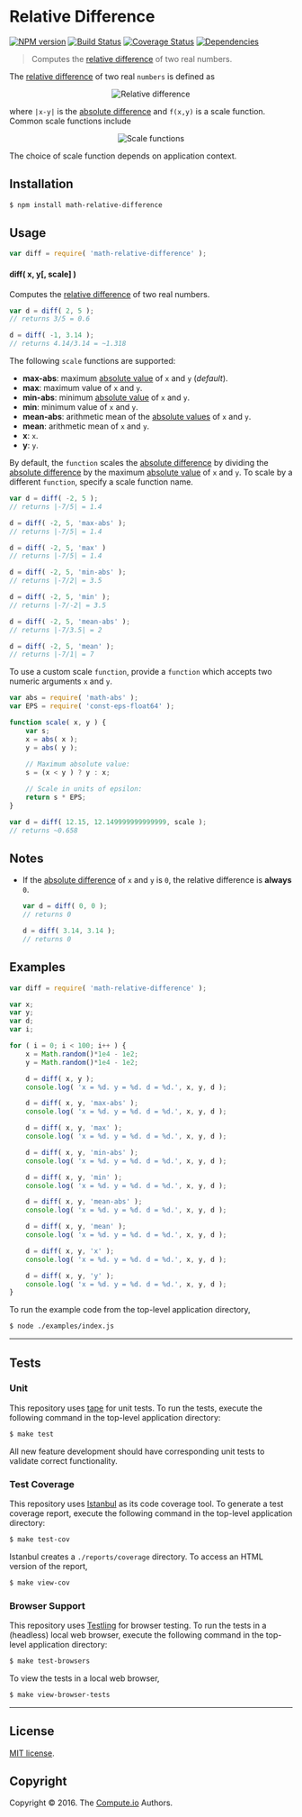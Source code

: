 Relative Difference
===
[![NPM version][npm-image]][npm-url] [![Build Status][build-image]][build-url] [![Coverage Status][coverage-image]][coverage-url] [![Dependencies][dependencies-image]][dependencies-url]

> Computes the [relative difference][relative-difference] of two real numbers.

The [relative difference][relative-difference] of two real `numbers` is defined as

<div class="equation" align="center" data-raw-text="\Delta(x,y) = \frac{|x - y|}{|f(x,y)|} = \left|\frac{x - y}{f(x,y)}\right|" data-equation="eq:relative_difference">
	<img src="https://cdn.rawgit.com/math-io/relative-difference/682615ae856109ddb1bf59eb3baea8ba20c9ab56/docs/img/relative_difference.svg" alt="Relative difference">
	<br>
</div>

where `|x-y|` is the [absolute difference][absolute-difference] and `f(x,y)` is a scale function. Common scale functions include

<div class="equation" align="center" data-raw-text="\begin{align*}f(x,y) &amp;= \max(|x|, |y|)\\f(x,y) &amp;= \max(x,y)\\ f(x,y) &amp;= \min(|x|,|y|)\\f(x,y) &amp;= \min(x,y) \\f(x,y) &amp;= \frac{|x|+|y|}{2} \\f(x,y) &amp;= \frac{x + y}{2}\end{align*}" data-equation="eq:scale_functions">
	<img src="https://cdn.rawgit.com/math-io/relative-difference/3251fd85fe26662f1e4e84038923015520177182/docs/img/scale_functions.svg" alt="Scale functions">
	<br>
</div>

The choice of scale function depends on application context.


## Installation

``` bash
$ npm install math-relative-difference
```


## Usage

``` javascript
var diff = require( 'math-relative-difference' );
```

#### diff( x, y[, scale] )

Computes the [relative difference][relative-difference] of two real numbers.

``` javascript
var d = diff( 2, 5 );
// returns 3/5 = 0.6

d = diff( -1, 3.14 );
// returns 4.14/3.14 = ~1.318
```

The following `scale` functions are supported:

*	__max-abs__: maximum [absolute value][absolute-value] of `x` and `y` (*default*).
*	__max__: maximum value of `x` and `y`.
*	__min-abs__: minimum [absolute value][absolute-value] of `x` and `y`.
*	__min__: minimum value of `x` and `y`.
*	__mean-abs__: arithmetic mean of the [absolute values][absolute-value] of `x` and `y`.
*	__mean__: arithmetic mean of `x` and `y`.
*	__x__: `x`.
*	__y__: `y`.

By default, the `function` scales the [absolute difference][absolute-difference] by dividing the [absolute difference][absolute-difference] by the maximum [absolute value][absolute-value] of `x` and `y`. To scale by a different `function`, specify a scale function name. 

``` javascript
var d = diff( -2, 5 );
// returns |-7/5| = 1.4

d = diff( -2, 5, 'max-abs' );
// returns |-7/5| = 1.4

d = diff( -2, 5, 'max' )
// returns |-7/5| = 1.4

d = diff( -2, 5, 'min-abs' );
// returns |-7/2| = 3.5

d = diff( -2, 5, 'min' );
// returns |-7/-2| = 3.5

d = diff( -2, 5, 'mean-abs' );
// returns |-7/3.5| = 2

d = diff( -2, 5, 'mean' );
// returns |-7/1| = 7
```

To use a custom scale `function`, provide a `function` which accepts two numeric arguments `x` and `y`.

``` javascript
var abs = require( 'math-abs' );
var EPS = require( 'const-eps-float64' );

function scale( x, y ) {
	var s;
	x = abs( x );
	y = abs( y );
	
	// Maximum absolute value:
	s = (x < y ) ? y : x;

	// Scale in units of epsilon: 
	return s * EPS;
}

var d = diff( 12.15, 12.149999999999999, scale );
// returns ~0.658
```


## Notes

*	If the [absolute difference][absolute-difference] of `x` and `y` is `0`, the relative difference is __always__ `0`.

	``` javascript
	var d = diff( 0, 0 );
	// returns 0

	d = diff( 3.14, 3.14 );
	// returns 0
	```


## Examples

``` javascript
var diff = require( 'math-relative-difference' );

var x;
var y;
var d;
var i;

for ( i = 0; i < 100; i++ ) {
	x = Math.random()*1e4 - 1e2;
	y = Math.random()*1e4 - 1e2;

	d = diff( x, y );
	console.log( 'x = %d. y = %d. d = %d.', x, y, d );

	d = diff( x, y, 'max-abs' );
	console.log( 'x = %d. y = %d. d = %d.', x, y, d );

	d = diff( x, y, 'max' );
	console.log( 'x = %d. y = %d. d = %d.', x, y, d );

	d = diff( x, y, 'min-abs' );
	console.log( 'x = %d. y = %d. d = %d.', x, y, d );

	d = diff( x, y, 'min' );
	console.log( 'x = %d. y = %d. d = %d.', x, y, d );

	d = diff( x, y, 'mean-abs' );
	console.log( 'x = %d. y = %d. d = %d.', x, y, d );

	d = diff( x, y, 'mean' );
	console.log( 'x = %d. y = %d. d = %d.', x, y, d );

	d = diff( x, y, 'x' );
	console.log( 'x = %d. y = %d. d = %d.', x, y, d );

	d = diff( x, y, 'y' );
	console.log( 'x = %d. y = %d. d = %d.', x, y, d );
}
```

To run the example code from the top-level application directory,

``` bash
$ node ./examples/index.js
```


---
## Tests

### Unit

This repository uses [tape][tape] for unit tests. To run the tests, execute the following command in the top-level application directory:

``` bash
$ make test
```

All new feature development should have corresponding unit tests to validate correct functionality.


### Test Coverage

This repository uses [Istanbul][istanbul] as its code coverage tool. To generate a test coverage report, execute the following command in the top-level application directory:

``` bash
$ make test-cov
```

Istanbul creates a `./reports/coverage` directory. To access an HTML version of the report,

``` bash
$ make view-cov
```


### Browser Support

This repository uses [Testling][testling] for browser testing. To run the tests in a (headless) local web browser, execute the following command in the top-level application directory:

``` bash
$ make test-browsers
```

To view the tests in a local web browser,

``` bash
$ make view-browser-tests
```

<!-- [![browser support][browsers-image]][browsers-url] -->


---
## License

[MIT license](http://opensource.org/licenses/MIT).


## Copyright

Copyright &copy; 2016. The [Compute.io][compute-io] Authors.


[npm-image]: http://img.shields.io/npm/v/math-relative-difference.svg
[npm-url]: https://npmjs.org/package/math-relative-difference

[build-image]: http://img.shields.io/travis/math-io/relative-difference/master.svg
[build-url]: https://travis-ci.org/math-io/relative-difference

[coverage-image]: https://img.shields.io/codecov/c/github/math-io/relative-difference/master.svg
[coverage-url]: https://codecov.io/github/math-io/relative-difference?branch=master

[dependencies-image]: http://img.shields.io/david/math-io/relative-difference.svg
[dependencies-url]: https://david-dm.org/math-io/relative-difference

[dev-dependencies-image]: http://img.shields.io/david/dev/math-io/relative-difference.svg
[dev-dependencies-url]: https://david-dm.org/dev/math-io/relative-difference

[github-issues-image]: http://img.shields.io/github/issues/math-io/relative-difference.svg
[github-issues-url]: https://github.com/math-io/relative-difference/issues

[tape]: https://github.com/substack/tape
[istanbul]: https://github.com/gotwarlost/istanbul
[testling]: https://ci.testling.com

[compute-io]: https://github.com/compute-io/
[absolute-value]: https://github.com/math-io/abs
[absolute-difference]: https://github.com/math-io/absolute-difference
[relative-difference]: https://en.wikipedia.org/wiki/Relative_change_and_difference
